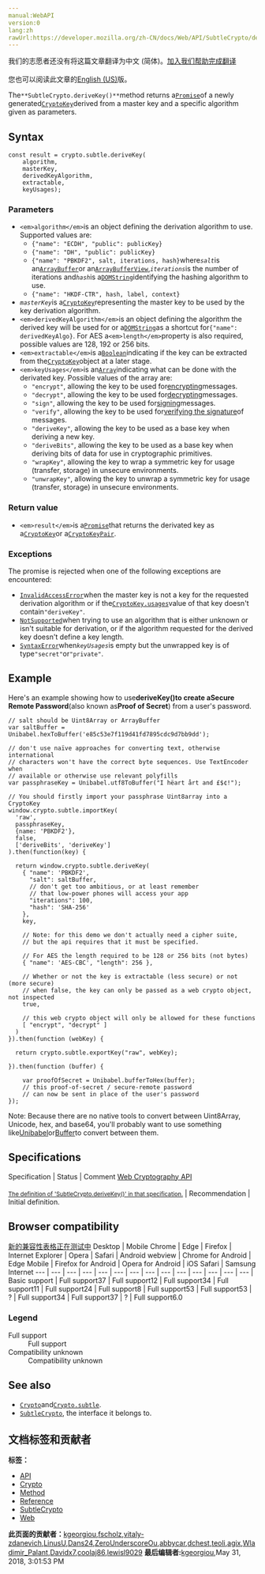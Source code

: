 ```yaml
---
manual:WebAPI
version:0
lang:zh
rawUrl:https://developer.mozilla.org/zh-CN/docs/Web/API/SubtleCrypto/deriveKey
---
```




<bdi>我们的志愿者还没有将这篇文章翻译为<bdi>中文 (简体)</bdi>。[加入我们帮助完成翻译](%24049 "")<br></br>您也可以阅读此文章的[English (US)](%24050 "")版。</bdi>






The`**SubtleCrypto.deriveKey()**`method returns a[`Promise`](%4237 "The Promise object represents the eventual completion (or failure) of an asynchronous operation, and its resulting value.")of a newly generated[`CryptoKey`](%24030 "The CryptoKey interface represents a cryptographic key derived from a specific key algorithm.")derived from a master key and a specific algorithm given as parameters.


## Syntax<a name="Syntax"></a>

```
const result = crypto.subtle.deriveKey(
    algorithm,
    masterKey,
    derivedKeyAlgorithm,
    extractable,
    keyUsages);

```

### Parameters<a name="Parameters"></a>

* `<em>algorithm</em>`is an object defining the derivation algorithm to use. Supported values are:
	* `{"name": "ECDH", "public": publicKey}`
	* `{"name": "DH", "public": publicKey}`
	* `{"name": "PBKDF2", salt, iterations, hash}`where<em>`salt`</em>is an[`ArrayBuffer`](%3603 "The ArrayBuffer object is used to represent a generic, fixed-length raw binary data buffer. You cannot directly manipulate the contents of an ArrayBuffer; instead, you create one of the typed array objects or a DataView object which represents the buffer in a specific format, and use that to read and write the contents of the buffer.")or an[`ArrayBufferView`](%24051 "The documentation about this has not yet been written; please consider contributing!"),<em>`iterations`</em>is the number of iterations and<em>`hash`</em>is a[`DOMString`](%3945 "DOMString is a UTF-16 String. As JavaScript already uses such strings, DOMString is mapped directly to a String.")identifying the hashing algorithm to use.
	* `{"name": "HKDF-CTR", hash, label, context}`
* <em>`masterKey`</em>is a[`CryptoKey`](%24030 "The CryptoKey interface represents a cryptographic key derived from a specific key algorithm.")representing the master key to be used by the key derivation algorithm.
* `<em>derivedKeyAlgorithm</em>`is an object defining the algorithm the derived key will be used for or a[`DOMString`](%3945 "DOMString is a UTF-16 String. As JavaScript already uses such strings, DOMString is mapped directly to a String.")as a shortcut for`{"name": derivedKeyAlgo}`. For AES a`<em>length</em>`property is also required, possible values are 128, 192 or 256 bits.
* `<em>extractable</em>`is a[`Boolean`](%5196 "The Boolean object is an object wrapper for a boolean value.")indicating if the key can be extracted from the[`CryptoKey`](%24030 "The CryptoKey interface represents a cryptographic key derived from a specific key algorithm.")object at a later stage.
* `<em>keyUsages</em>`is an[`Array`](%4240 "The JavaScript Array object is a global object that is used in the construction of arrays; which are high-level, list-like objects.")indicating what can be done with the derivated key. Possible values of the array are:
	* `"encrypt"`, allowing the key to be used for[encrypting](%24034 "encrypting: In cryptography, encryption is the conversion of cleartext into a coded text or ciphertext. A ciphertext is intended to be unreadable by unauthorized readers.")messages.
	* `"decrypt"`, allowing the key to be used for[decrypting](%24035 "decrypting: In cryptography, decryption is the conversion of ciphertext into cleartext.")messages.
	* `"sign"`, allowing the key to be used for[signing](%24036 "signing: The term signature can have several meanings depending on the context. It may refer to:")messages.
	* `"verify"`, allowing the key to be used for[verifying the signature](%24037 "The definition of that term (verifying the signature) has not been written yet; please consider contributing it!")of messages.
	* `"deriveKey"`, allowing the key to be used as a base key when deriving a new key.
	* `"deriveBits"`, allowing the key to be used as a base key when deriving bits of data for use in cryptographic primitives.
	* `"wrapKey"`, allowing the key to wrap a symmetric key for usage (transfer, storage) in unsecure environments.
	* `"unwrapKey"`, allowing the key to unwrap a symmetric key for usage (transfer, storage) in unsecure environments.

### Return value<a name="Return_value"></a>

* `<em>result</em>`is a[`Promise`](%4237 "The Promise object represents the eventual completion (or failure) of an asynchronous operation, and its resulting value.")that returns the derivated key as a[`CryptoKey`](%24030 "The CryptoKey interface represents a cryptographic key derived from a specific key algorithm.")or a[`CryptoKeyPair`](%24031 "The documentation about this has not yet been written; please consider contributing!").

### Exceptions<a name="Exceptions"></a>


The promise is rejected when one of the following exceptions are encountered:


* [`InvalidAccessError`](%24052 "")when the master key is not a key for the requested derivation algorithm or if the[`CryptoKey.usages`](%24053 "The CryptoKey.usages read-only property is an array of enumerated that indicates the purposes of the key.")value of that key doesn&#39;t contain`"deriveKey"`.
* [`NotSupported`](%24054 "")when trying to use an algorithm that is either unknown or isn&#39;t suitable for derivation, or if the algorithm requested for the derived key doesn&#39;t define a key length.
* [`SyntaxError`](%24038 "")when<em>`keyUsages`</em>is empty but the unwrapped key is of type`"secret"`or`"private"`.

## Example<a name="Example"></a>


Here&#39;s an example showing how to use**deriveKey()**to create a**Secure Remote Password**(also known as**Proof of Secret**) from a user&#39;s password.


```
// salt should be Uint8Array or ArrayBuffer
var saltBuffer = Unibabel.hexToBuffer('e85c53e7f119d41fd7895cdc9d7bb9dd');

// don't use naïve approaches for converting text, otherwise international
// characters won't have the correct byte sequences. Use TextEncoder when
// available or otherwise use relevant polyfills
var passphraseKey = Unibabel.utf8ToBuffer("I hëart årt and £$¢!");

// You should firstly import your passphrase Uint8array into a CryptoKey
window.crypto.subtle.importKey(
  'raw', 
  passphraseKey, 
  {name: 'PBKDF2'}, 
  false, 
  ['deriveBits', 'deriveKey']
).then(function(key) {

  return window.crypto.subtle.deriveKey(
    { "name": 'PBKDF2',
      "salt": saltBuffer,
      // don't get too ambitious, or at least remember
      // that low-power phones will access your app
      "iterations": 100,
      "hash": 'SHA-256'
    },
    key,

    // Note: for this demo we don't actually need a cipher suite,
    // but the api requires that it must be specified.

    // For AES the length required to be 128 or 256 bits (not bytes)
    { "name": 'AES-CBC', "length": 256 },

    // Whether or not the key is extractable (less secure) or not (more secure)
    // when false, the key can only be passed as a web crypto object, not inspected
    true,

    // this web crypto object will only be allowed for these functions
    [ "encrypt", "decrypt" ]
  )
}).then(function (webKey) {

  return crypto.subtle.exportKey("raw", webKey);

}).then(function (buffer) {

    var proofOfSecret = Unibabel.bufferToHex(buffer);
    // this proof-of-secret / secure-remote password
    // can now be sent in place of the user's password
});
```


Note: Because there are no native tools to convert between Uint8Array, Unicode, hex, and base64, you&#39;ll probably want to use something like[Unibabel](%24055 "")or[Buffer](%24056 "")to convert between them.


## Specifications<a name="Specifications"></a>
Specification | Status | Comment 
[Web Cryptography API<br></br><small>The definition of &#39;SubtleCrypto.deriveKey()&#39; in that specification.</small>](%24057 "") | Recommendation | Initial definition. 


## Browser compatibility<a name="Browser_compatibility"></a>
[新的兼容性表格正在测试中<i></i>](%3360 "")
<abbr>Desktop<i></i></abbr> | <abbr>Mobile<i></i></abbr> 
<abbr>Chrome<i></i></abbr> | <abbr>Edge<i></i></abbr> | <abbr>Firefox<i></i></abbr> | <abbr>Internet Explorer<i></i></abbr> | <abbr>Opera<i></i></abbr> | <abbr>Safari<i></i></abbr> | <abbr>Android webview<i></i></abbr> | <abbr>Chrome for Android<i></i></abbr> | <abbr>Edge Mobile<i></i></abbr> | <abbr>Firefox for Android<i></i></abbr> | <abbr>Opera for Android<i></i></abbr> | <abbr>iOS Safari<i></i></abbr> | <abbr>Samsung Internet<i></i></abbr> 
 ---  |  ---  |  ---  |  ---  |  ---  |  ---  |  ---  |  ---  |  ---  |  ---  |  ---  |  ---  |  ---  |  ---  | 
Basic support | <abbr>Full support</abbr>37 | <abbr>Full support</abbr>12 | <abbr>Full support</abbr>34 | <abbr>Full support</abbr>11 | <abbr>Full support</abbr>24 | <abbr>Full support</abbr>8 | <abbr>Full support</abbr>53 | <abbr>Full support</abbr>53 | <abbr>?</abbr> | <abbr>Full support</abbr>34 | <abbr>Full support</abbr>37 | <abbr>?</abbr> | <abbr>Full support</abbr>6.0 


### Legend<a name="Legend"></a>
<dl><dt id=''><abbr>Full support</abbr></dt><dd>Full support</dd><dt id=''><abbr>Compatibility unknown</abbr></dt><dd>Compatibility unknown</dd></dl>

## See also<a name="See_also"></a>

* [`Crypto`](%24040 "The Crypto interface represents basic cryptography features available in the current context. It allows access to a cryptographically strong random number generator and to cryptographic primitives.")and[`Crypto.subtle`](%24041 "The Crypto.subtle read-only property returns a SubtleCrypto object allowing to perform cryptographical operations.").
* [`SubtleCrypto`](%24042 "The SubtleCrypto interface represents a set of cryptographic primitives. It is available via the Crypto.subtle properties available in a window context (via Window.crypto)."), the interface it belongs to.



## 文档标签和贡献者
**标签：**
* [API](%50 "")
* [Crypto](%24058 "")
* [Method](%14476 "")
* [Reference](%3381 "")
* [SubtleCrypto](%24043 "")
* [Web](%119 "")

**此页面的贡献者：**[kgeorgiou](%24059 ""),[fscholz](%60 ""),[vitaly-zdanevich](%24060 ""),[LinusU](%24061 ""),[Dans24](%24047 ""),[ZeroUnderscoreOu](%24062 ""),[abbycar](%15784 ""),[dchest](%24063 ""),[teoli](%160 ""),[agix](%24064 ""),[Wladimir_Palant](%24065 ""),[Davidx7](%24066 ""),[coolaj86](%24067 ""),[lewisl9029](%24068 "")
**最后编辑者:**[kgeorgiou](%24059 ""),<time>May 31, 2018, 3:01:53 PM</time>


